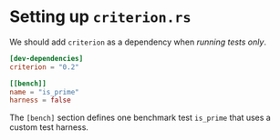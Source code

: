 # Setting up `criterion.rs`

We should add `criterion` as a dependency when _running tests only_.

```toml
[dev-dependencies]
criterion = "0.2"

[[bench]]
name = "is_prime"
harness = false
```

The `[bench]` section defines one benchmark test `is_prime` that uses a custom
test harness.
